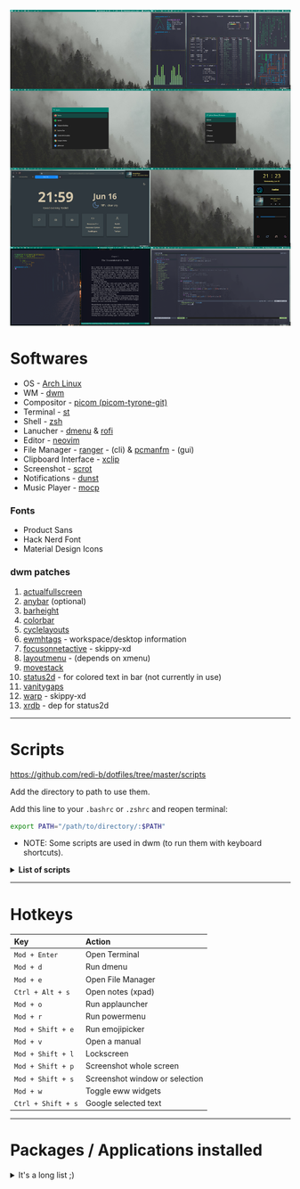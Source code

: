 ![screenshot](https://raw.githubusercontent.com/redi-b/dotfiles/master/screenshots/screenshot.png)


# Softwares

- OS - [Arch Linux](https://archlinux.org)
- WM - [dwm](https://dwm.suckless.org)
- Compositor - [picom (picom-tyrone-git)](https://aur.archlinux.org/packages/picom-tryone-git/)
- Terminal - [st](https://st.suckless.org)
- Shell - [zsh](https://zsh.org)
- Lanucher - [dmenu](https://dwm.suckless.org) & [rofi](https://github.com/davatorium/rofi)
- Editor - [neovim](https://github.com/neovim/neovim)
- File Manager - [ranger](https://github.com/ranger/ranger) - (cli) & [pcmanfm](https://wiki.archlinux.org/index.php/PCManFM) - (gui)
- Clipboard Interface - [xclip](https://github.com/astrand/xclip)
- Screenshot - [scrot](https://github.com/resurrecting-open-source-projects/scrot)
- Notifications - [dunst](https://github.com/dunst-project/dunst)
- Music Player - [mocp](https://github.com/jonsafari/mocp)

### Fonts

- Product Sans
- Hack Nerd Font
- Material Design Icons

### dwm patches


1. [actualfullscreen](https://dwm.suckless.org/patches/actualfullscreen/)
2. [anybar](https://dwm.suckless.org/patches/anybar/) (optional)
3. [barheight](https://dwm.suckless.org/patches/barheight/)
4. [colorbar](https://dwm.suckless.org/patches/colorbar/)
5. [cyclelayouts](https://dwm.suckless.org/patches/cyclelayouts/)
6. [ewmhtags](https://dwm.suckless.org/patches/ewmhtags/) - workspace/desktop information
7. [focusonnetactive](https://dwm.suckless.org/patches/focusonnetactive/) - skippy-xd
8. [layoutmenu](https://dwm.suckless.org/patches/layoutmenu/) - (depends on xmenu)
9. [movestack](https://dwm.suckless.org/patches/movestack/)
10. [status2d](https://dwm.suckless.org/patches/status2d/) - for colored text in bar (not currently in use)
11. [vanitygaps](https://dwm.suckless.org/patches/vanitygaps/)
12. [warp](https://dwm.suckless.org/patches/warp/) - skippy-xd
13. [xrdb](https://dwm.suckless.org/patches/xrdb/) - dep for status2d

---
# Scripts

https://github.com/redi-b/dotfiles/tree/master/scripts

Add the directory to path to use them.

Add this line to your ```.bashrc``` or ```.zshrc``` and reopen terminal:

```bash
export PATH="/path/to/directory/:$PATH"
```
- NOTE: Some scripts are used in dwm (to run them with keyboard shortcuts).

<details>
   <summary><b>List of scripts</b></summary>

## [```download_wall```](https://github.com/redi-b/dotfiles/tree/master/scripts/download_wall)

#### Description

Downloads a random wallpaper from unsplash. You can add or remove the keywords it searches for.

#### Dependencies

   - ```wget```


## [```emojipick```](https://github.com/redi-b/dotfiles/tree/master/scripts/emojipick)

#### Description

Launches an emojipicker. The launcher can be either rofi or dmenu
(```use_rofi=1``` or ```use_rofi=0```)  
[Screenshot](https://github.com/redi-b/dotfiles/blob/master/screenshots/emoji_launch.png)

#### Hotkey
   - ```Mod + Shift + e```

#### Dependencies

   - ```python3```
   - ```rofi```
   - Save the [emojipicker](https://github.com/redi-b/dotfiles/tree/master/emojipicker) folder and save it in your home directory (or modify the script according to where you put this folder)

## [```ewwtoggle```](https://github.com/redi-b/dotfiles/tree/master/scripts/ewwtoggle)

#### Description

Toggles the eww widgets.  
[Screenshot](https://github.com/redi-b/dotfiles/blob/master/screenshots/widgets.png)

#### Hotkey
   - ```Mod + w```

#### Dependencies

   - <code>eww<sup>AUR</sup></code>

## [```manpdf```](https://github.com/redi-b/dotfiles/tree/master/scripts/manpdf)

#### Description
Launches a dmenu which opens the selected app's manual in zathura  
[Screenshot](https://github.com/redi-b/dotfiles/blob/master/screenshots/zathura.png)

#### Hotkey
   - ```Mod + v```

#### Dependencies

   - ```zathura```
   - ```zathura-pdf-mupdf```
   - Update your manual database (which is used to run the ```apropos``` or ```man -k``` commands)

   ```bash
   $ sudo mandb
   ```

## [```menulauncher```](https://github.com/redi-b/dotfiles/tree/master/scripts/menulauncher)

#### Description

Launches an application runner or system options.  
[Screenshot-1](https://github.com/redi-b/dotfiles/blob/master/screenshots/app_launch.png)  
[Screenshot-2](https://github.com/redi-b/dotfiles/blob/master/screenshots/sys_launch.png)

#### Hotkey
   - ```Mod + o``` - app launcher
   - ```Mod + r``` - powermenu

#### Arguments
   - ```launcher``` for app launcher
   - ```powermenu``` for powermenu
   - No argument defaults to ```launcher```

#### Dependencies

   - ```rofi```
   - Save the [menulauncher](https://github.com/redi-b/dotfiles/tree/master/menulauncher) folder in your home directory (or modify the script according to where you put this folder)

## [```screenshot```](https://github.com/redi-b/dotfiles/tree/master/scripts/screenshot) & [```screencopy```](https://github.com/redi-b/dotfiles/tree/master/scripts/screencopy)

#### Description

Screenshot whole screen and copy the selected class to clipboard

#### Hotkey
   - ```Mod + Shift + p``` - screenshot
   - ```Mod + Shift + s``` - screencopy

#### Dependencies

   - ```scrot```
   - ```imagemagick```

## [```search_selected```](https://github.com/redi-b/dotfiles/tree/master/scripts/search_selected)

#### Description

Googles the selected text  
(Browser and search engine can be changed)

#### Hotkey
   - ```Ctrl + Alt + s```

#### Dependencies

   - ```xclip```


## [```searchpkg```](https://github.com/redi-b/dotfiles/tree/master/scripts/searchpkg)

#### Description

Used to search for a package and install the selected one  
[Screenshot](https://github.com/redi-b/dotfiles/blob/master/screenshots/searchpkg.png)

#### Arguments
   - ```pacman```
   - ```yay``` or ```paru``` to search from the <sup>AUR</sup>
   - No argument defaults to ```pacman```

#### Dependencies

   - ```fzf```

   ```bash
   $ sudo pacman -Fy
   $ yay -Fy
   ```
   - NOTE: Only run these commands once


## [```setbg```](https://github.com/redi-b/dotfiles/tree/master/scripts/setbg)

#### Description

Sets a random background from the ```~/wallpapers``` directory

#### Dependencies

   - ```feh```

</details>
   
---

# Hotkeys

| Key               | Action        |  
| :-------------    | :----------   |
| ```Mod + Enter``` | Open Terminal |
| ```Mod + d```     | Run dmenu     |
| ```Mod + e```     | Open File Manager |
| ```Ctrl + Alt + s```     | Open notes (xpad) |
| ```Mod + o```     | Run applauncher |
| ```Mod + r```     | Run powermenu   |
| ```Mod + Shift + e```    | Run emojipicker   |
| ```Mod + v```     | Open a manual |
| ```Mod + Shift + l```    | Lockscreen        |
| ```Mod + Shift + p```    | Screenshot whole screen |
| ```Mod + Shift + s```    | Screenshot window or selection |
| ```Mod + w```     | Toggle eww widgets |
| ```Ctrl + Shift + s```   | Google selected text |

---

# Packages / Applications installed

<details>
<summary>It's a long list ;)</summary>

- ```alsa-utils``` 
- ```ark``` 
- ```breeze-icons``` 
- ```clang``` 
- ```cmake``` 
- ```cmatrix``` 
- ```cowsay``` 
- ```dunst``` 
- <code>eww-git<sup>AUR</sup></code>
- ```feh``` 
- ```figlet``` 
- ```fortune-mod``` 
- ```freedownloadmanager``` 
- ```fzf``` 
- <code>google-chrome<sup>AUR</sup></code>
- <code>kvantum-theme-qogir<sup>AUR</sup></code>
- ```lxappearance``` 
- ```maim``` 
- ```mpv``` 
- ```mtools``` 
- ```neofetch``` 
- ```neovim``` 
- ```nodejs``` 
- ```noto-fonts``` 
- ```npm``` 
- ```os-prober``` 
- ```pavucontrol``` 
- ```pcmanfm``` 
- <code>polybar<sup>AUR</sup></code>
- ```pulseaudio``` 
- ```python``` 
- ```python-pip``` 
- ```python-pynvim``` 
- <code>qogir-gtk-theme<sup>AUR</sup></code>
- ```qt5ct``` 
- ```rofi``` 
- ```rustup``` 
- <code>spotify<sup>AUR</sup></code>
- ```subversion``` 
- ```sxiv``` 
- <code>telegram-desktop<sup>AUR</sup></code>
- ```tmux``` 
- ```ttf-hack``` 
- ```vim``` 
- <code>visual-studio-code-bin<sup>AUR</sup></code>
- ```vlc``` 
- ```wget``` 
- ```xorg-xev``` 
- ```xorg-xinit``` 
- ```xorg-xmodmap``` 
- ```xorg-xprop``` 
- ```xorg-xrandr``` 
- <code>yay<sup>AUR</sup></code>
- ```zathura``` 
- ```zathura-pdf-mupdf``` 
- ```zsh``` 

</details>
<!-- https://user-images.githubusercontent.com/66169993/120075666-e8f0ca80-c0aa-11eb-84ab-3db62b4f442c.png -->
